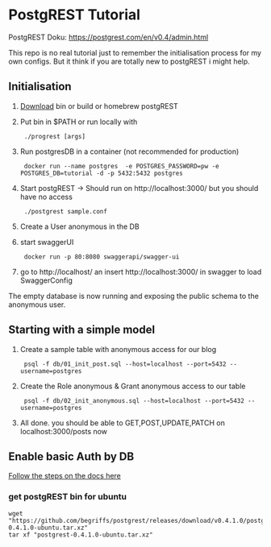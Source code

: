 # PostgREST Tutorial
PostgREST Doku:
	https://postgrest.com/en/v0.4/admin.html

This repo is no real tutorial just to remember the initialisation process for my own configs.
But it think if you are totally new to postgREST i might help.

## Initialisation
1. [Download](https://github.com/begriffs/postgrest/releases/tag/v0.4.1.0) bin or build or homebrew postgREST
2. Put bin in $PATH or run locally with 

        ./progrest [args]
3. Run postgresDB in a container (not recommended for production)

        docker run --name postgres  -e POSTGRES_PASSWORD=pw -e POSTGRES_DB=tutorial -d -p 5432:5432 postgres

4. Start postgREST -> Should run on http://localhost:3000/ but you should have no access
        
        ./postgrest sample.conf

5. Create a User anonymous in the DB
6. start swaggerUI
     
        docker run -p 80:8080 swaggerapi/swagger-ui

7. go to http://localhost/ an insert http://localhost:3000/ in swagger to load SwaggerConfig

The empty database is now running and exposing the public schema to the anonymous user.

## Starting with a simple model

1. Create a sample table with anonymous access for our blog
        
        psql -f db/01_init_post.sql --host=localhost --port=5432 --username=postgres 
        
2. Create the Role anonymous &  Grant anonymous access to our table
    
        psql -f db/02_init_anonymous.sql --host=localhost --port=5432 --username=postgres

3. All done. you should be able to GET,POST,UPDATE,PATCH on localhost:3000/posts now
    
## Enable basic Auth by DB
[Follow the steps on the docs here](https://postgrest.com/en/v0.4/auth.html#sql-user-management)

### get postgREST bin for ubuntu
    
    wget "https://github.com/begriffs/postgrest/releases/download/v0.4.1.0/postgrest-0.4.1.0-ubuntu.tar.xz"
    tar xf "postgrest-0.4.1.0-ubuntu.tar.xz"